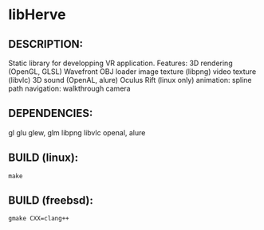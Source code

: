 # libHerve

## DESCRIPTION:
Static library for developping VR application.
Features: 
    3D rendering (OpenGL, GLSL)
    Wavefront OBJ loader
    image texture (libpng)
    video texture (libvlc)
    3D sound (OpenAL, alure)
    Oculus Rift (linux only)
    animation: spline path
    navigation: walkthrough camera

## DEPENDENCIES:
gl glu glew, glm
libpng 
libvlc
openal, alure

## BUILD (linux):
``` 
make
``` 

## BUILD (freebsd):  
``` 
gmake CXX=clang++
``` 

